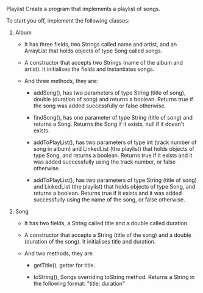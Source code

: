 Playlist
Create a program that implements a playlist of songs.



To start you off, implement the following classes:

1.  Album

    -  It has three fields, two Strings called name and artist, and an ArrayList that holds objects of type Song called songs.

    -  A constructor that accepts two Strings (name of the album and artist). It initialises the fields and instantiates songs.

    -  And three methods, they are:

        -  addSong(), has two parameters of type String (title of song), double (duration of song) and returns a boolean. Returns true if the song was added successfully or false otherwise.

        -  findSong(), has one parameter of type String (title of song) and returns a Song. Returns the Song if it exists, null if it doesn't exists.

        -  addToPlayList(), has two parameters of type int (track number of song in album) and LinkedList (the playlist) that holds objects of type Song, and returns a boolean. Returns true if it exists and it was added successfully using the track number, or false otherwise.

        -  addToPlayList(), has two parameters of type String (title of song) and LinkedList (the playlist) that holds objects of type Song, and returns a boolean. Returns true if it exists and it was added successfully using the name of the song, or false otherwise.



2.  Song

    -   It has two fields, a String called title and a double called duration.

    -  A constructor that accepts a String (title of the song) and a double (duration of the song). It initialises title and duration.

    -  And two methods, they are:

        -  getTitle(), getter for title.

        -  toString(), Songs overriding toString method. Returns a String in the following format: "title: duration"
